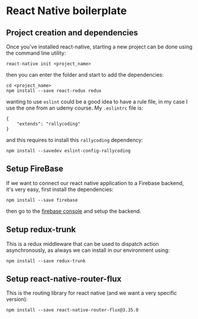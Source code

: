 # React Native boilerplate

## Project creation and dependencies
Once you've installed react-native, starting a new project can be done using the command line utility:

    react-native init <project_name>

then you can enter the folder and start to add the dependencies:

    cd <project_name>
    npm install --save react-redux redux

wanting to use `eslint` could be a good idea to have a rule file, in my case I use the one from an udemy course. My `.eslintrc` file is:

    {
        "extends": "rallycoding"
    }

and this requires to install this `rallycoding` dependency:

    npm install --savedev eslint-config-rallycoding

## Setup FireBase
If we want to connect our react native application to a Firebase backend, it's very easy, first install the dependencies:

    npm install --save firebase

then go to the [firebase console](https://console.firebase.google.com) and setup the backend.

## Setup redux-trunk
This is a redux middleware that can be used to dispatch action asynchronously, as always we can install in our environment using:

    npm install --save redux-trunk
    
## Setup react-native-router-flux
This is the routing library for react native (and we want a very specific version):

    npm install --save react-native-router-flux@3.35.0